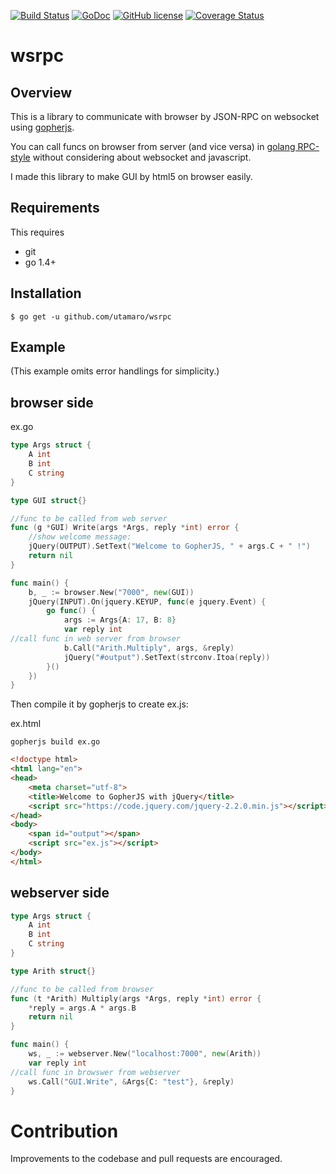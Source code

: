 [![Build Status](https://travis-ci.org/utamaro/wsrpc.svg?branch=master)](https://travis-ci.org/utamaro/wsrpc)
[![GoDoc](https://godoc.org/github.com/utamaro/wsrpc?status.svg)](https://godoc.org/github.com/utamaro/wsrpc)
[![GitHub license](https://img.shields.io/badge/license-MIT-blue.svg)](https://raw.githubusercontent.com/utamaro/wsrpc/master/LICENSE)
[![Coverage Status](https://coveralls.io/repos/utamaro/wsrpc/badge.svg?branch=master)](https://coveralls.io/r/utamaro/wsrpc?branch=master)


# wsrpc

## Overview

This is a library to communicate with browser by JSON-RPC on websocket using
[gopherjs](https://github.com/gopherjs/gopherjs).

You can call funcs on browser from server (and vice versa) in [golang RPC-style](https://golang.org/pkg/net/rpc/) without considering about websocket and javascript.

I made this library to make GUI by html5 on browser easily.


## Requirements

This requires

* git
* go 1.4+


## Installation

    $ go get -u github.com/utamaro/wsrpc


## Example
(This example omits error handlings for simplicity.)

## browser side

ex.go

```go
type Args struct {
	A int
	B int
	C string
}

type GUI struct{}

//func to be called from web server
func (g *GUI) Write(args *Args, reply *int) error {
	//show welcome message:
	jQuery(OUTPUT).SetText("Welcome to GopherJS, " + args.C + " !")
	return nil
}

func main() {
	b, _ := browser.New("7000", new(GUI))
	jQuery(INPUT).On(jquery.KEYUP, func(e jquery.Event) {
		go func() {
			args := Args{A: 17, B: 8}
			var reply int
//call func in web server from browser 
			b.Call("Arith.Multiply", args, &reply)
			jQuery("#output").SetText(strconv.Itoa(reply))
		}()
	})
}
```

Then compile it by gopherjs to create ex.js:

ex.html
```
gopherjs build ex.go
```


```html
<!doctype html>
<html lang="en">
<head>
    <meta charset="utf-8">
    <title>Welcome to GopherJS with jQuery</title>
    <script src="https://code.jquery.com/jquery-2.2.0.min.js"></script>
</head>
<body>
    <span id="output"></span>
    <script src="ex.js"></script>
</body>
</html>
```

## webserver side

```go
type Args struct {
	A int
	B int
	C string
}

type Arith struct{}

//func to be called from browser
func (t *Arith) Multiply(args *Args, reply *int) error {
	*reply = args.A * args.B
	return nil
}

func main() {
	ws, _ := webserver.New("localhost:7000", new(Arith))
	var reply int
//call func in browswer from webserver 
	ws.Call("GUI.Write", &Args{C: "test"}, &reply)
}
```


# Contribution
Improvements to the codebase and pull requests are encouraged.


